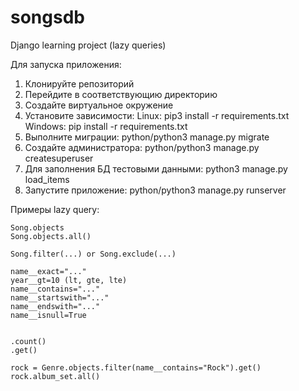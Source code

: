 # songsdb
Django learning project (lazy queries)

Для запуска приложения:

1. Клонируйте репозиторий 
2. Перейдите в соответствующию директорию 
3. Создайте виртуальное окружение 
4. Установите зависимости: 
    Linux: pip3 install -r requirements.txt 
    Windows: pip install -r requirements.txt 
5. Выполните миграции: python/python3 manage.py migrate
6. Создайте администратора: python/python3 manage.py createsuperuser
7. Для заполнения БД тестовыми данными: python3 manage.py load_items
8. Запустите приложение: python/python3 manage.py runserver

Примеры lazy query:

    Song.objects
    Song.objects.all()

    Song.filter(...) or Song.exclude(...)

    name__exact="..."
    year__gt=10 (lt, gte, lte)
    name__contains="..."
    name__startswith="..."
    name__endswith="..."
    name__isnull=True


    .count()
    .get()

    rock = Genre.objects.filter(name__contains="Rock").get()
    rock.album_set.all()

